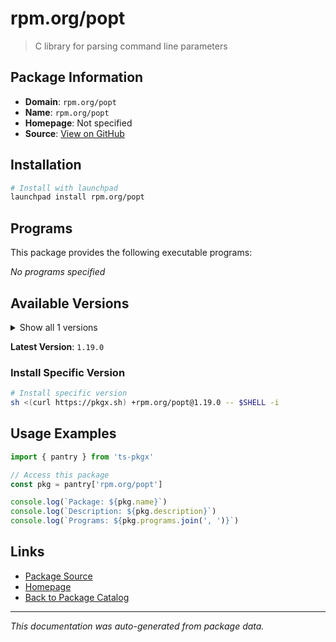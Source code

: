 # rpm.org/popt

> C library for parsing command line parameters

## Package Information

- **Domain**: `rpm.org/popt`
- **Name**: `rpm.org/popt`
- **Homepage**: Not specified
- **Source**: [View on GitHub](https://github.com/pkgxdev/pantry/tree/main/projects/rpm.org/popt/package.yml)

## Installation

```bash
# Install with launchpad
launchpad install rpm.org/popt
```

## Programs

This package provides the following executable programs:

*No programs specified*

## Available Versions

<details>
<summary>Show all 1 versions</summary>

- `1.19.0`

</details>

**Latest Version**: `1.19.0`

### Install Specific Version

```bash
# Install specific version
sh <(curl https://pkgx.sh) +rpm.org/popt@1.19.0 -- $SHELL -i
```

## Usage Examples

```typescript
import { pantry } from 'ts-pkgx'

// Access this package
const pkg = pantry['rpm.org/popt']

console.log(`Package: ${pkg.name}`)
console.log(`Description: ${pkg.description}`)
console.log(`Programs: ${pkg.programs.join(', ')}`)
```

## Links

- [Package Source](https://github.com/pkgxdev/pantry/tree/main/projects/rpm.org/popt/package.yml)
- [Homepage](#)
- [Back to Package Catalog](../../../package-catalog.md)

---

*This documentation was auto-generated from package data.*
